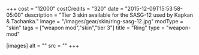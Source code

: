 +++
cost = "12000"
costCredits = "320"
date = "2015-12-09T15:53:58-05:00"
description = "Tier 3 skin available for the SASG-12 used by Kapkan & Tachanka."
image = "/images/gear/skin/ring-sasg-12.jpg"
modType = "skin"
tags = ["weapon mod","skin","tier 3"]
title = "Ring"
type = "weapon-mod"

[images]
  alt = ""
  src = ""
+++
